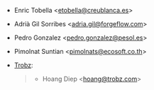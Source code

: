 - Enric Tobella \<<etobella@creublanca.es>\>

- Adrià Gil Sorribes \<<adria.gil@forgeflow.com>\>

- Pedro Gonzalez \<<pedro.gonzalez@pesol.es>\>

- Pimolnat Suntian \<<pimolnats@ecosoft.co.th>\>

- [Trobz](https://trobz.com):

  > - Hoang Diep \<<hoang@trobz.com>\>
